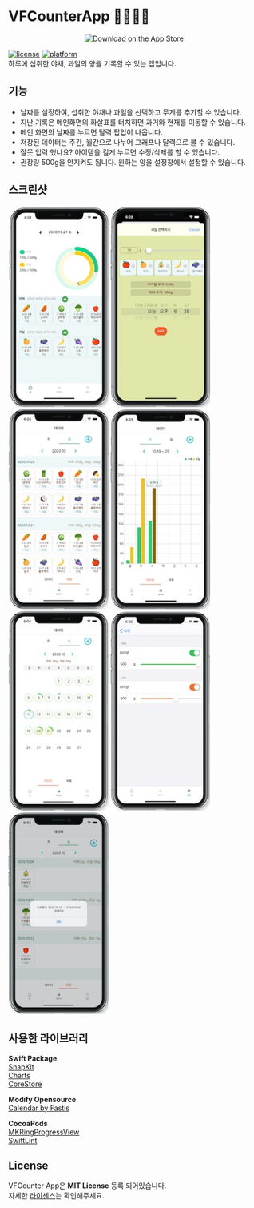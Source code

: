 # VFCounterApp 🥦🥬🍓🍉

 <p align="center"><a href="https://apps.apple.com/us/app/vfcounter/id1536570378"><img alt='Download on the App Store' src="https://devimages-cdn.apple.com/app-store/marketing/guidelines/images/badge-download-on-the-app-store-kr.svg" width="150" /></a></p>

[![license](https://img.shields.io/github/license/oddukgi/VFCounterApp)](https://github.com/oddukgi/VFCounterApp/blob/master/LICENSE) 
[![platform](https://img.shields.io/badge/platform-iOS_13+-lightgrey.svg)](https://img.shields.io/badge/platform-iOS_13+-lightgrey.svg)\
하루에 섭취한 야채, 과일의 양을 기록할 수 있는 앱입니다.

## 기능
- 날짜를 설정하여, 섭취한 야채나 과일을 선택하고 무게를 추가할 수 있습니다.
- 지난 기록은 메인화면의 화살표를 터치하면 과거와 현재를 이동할 수 있습니다.
- 메인 화면의 날짜를 누르면 달력 팝업이 나옵니다.
- 저장된 데이터는 주간, 월간으로 나누어 그래프나 달력으로 불 수 있습니다.
- 잘못 입력 했나요?  아이템을 길게 누르면 수정/삭제를 할 수 있습니다.
- 권장량 500g을 안지켜도 됩니다. 원하는 양을 설정창에서 설정할 수 있습니다.

## 스크린샷
<img src = "Screenshots/homevc.jpeg" width = "200">  <img src = "Screenshots/fruitvc.jpeg" width = "200">  <img src = "Screenshots/monthlylist.jpeg" width = "200">  <img src = "Screenshots/graphvc.jpeg" width = "200"> <img src = "Screenshots/calendar.jpeg" width= "200"> <img src = "Screenshots/settings.jpeg" width = "200">
<img src = "Screenshots/notice.jpg" width = "200">

## 사용한 라이브러리
**Swift Package**\
[SnapKit](http://snapkit.io/)\
[Charts](https://github.com/danielgindi/Charts)\
[CoreStore](https://github.com/JohnEstropia/CoreStore)

**Modify Opensource**\
[Calendar by Fastis](https://github.com/retailcrm/Fastis)

**CocoaPods**\
[MKRingProgressView](https://github.com/maxkonovalov/MKRingProgressView)\
[SwiftLint](https://github.com/realm/SwiftLint)

## License
VFCounter App은  **MIT License** 등록 되어있습니다. <br>
자세한 [라이센스](https://github.com/oddukgi/VFCounterApp/blob/master/LICENSE)는 확인해주세요.
